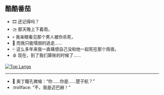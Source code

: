 ## 酷酷番茄

 - :film_strip: 还记得吗？
 - :cloud_with_lightning_and_rain: 那天晚上下着雨，
 - :skull: 我亲眼看见那个男人被你杀死，
 - :dash: 而我只能懦弱的逃走......
 - :sweat_drops: 这么多年来我一直痛恨自己没和他一起死在那个雨夜。
 - :drop_of_blood: 现在，到了我们算账的时候了......

[![Top Langs](https://github-readme-stats.vercel.app/api/top-langs/?username=CoolCoolTomato)](https://github.com/CoolCoolTomato)

------

 - :nazar_amulet: 奥丁瞳孔微缩：“你......你是......楚子航？”
 - :trollface: “不，我是迈巴赫！”
